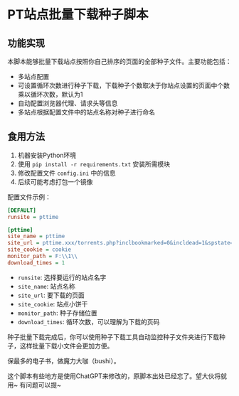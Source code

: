 
# PT站点批量下载种子脚本

## 功能实现

本脚本能够批量下载站点按照你自己排序的页面的全部种子文件。主要功能包括：

- 多站点配置
- 可设置循环次数进行种子下载，下载种子个数取决于你站点设置的页面中个数乘以循环次数，默认为1
- 自动配置浏览器代理、请求头等信息
- 多站点根据配置文件中的站点名称对种子进行命名

## 食用方法

1. 机器安装Python环境
2. 使用 `pip install -r requirements.txt` 安装所需模块
3. 修改配置文件 `config.ini` 中的信息
4. 后续可能考虑打包一个镜像

配置文件示例：

```ini
[DEFAULT]
runsite = pttime

[pttime]
site_name = pttime
site_url = pttime.xxx/torrents.php?inclbookmarked=0&incldead=1&spstate=0&&sort=5&type=asc&page=1
site_cookie = cookie
monitor_path = F:\\1\\
download_times = 1
```

- `runsite`: 选择要运行的站点名字
- `site_name`: 站点名称
- `site_url`: 要下载的页面
- `site_cookie`: 站点小饼干
- `monitor_path`: 种子存储位置
- `download_times`: 循环次数，可以理解为下载的页码

种子批量下载完成后，你可以使用种子下载工具自动监控种子文件夹进行下载种子，这样批量下载小文件会更加方便。

保最多的电子书，做魔力大咖（bushi）。


这个脚本有些地方是使用ChatGPT来修改的，原脚本出处已经忘了。望大伙将就用~ 有问题可以提~
